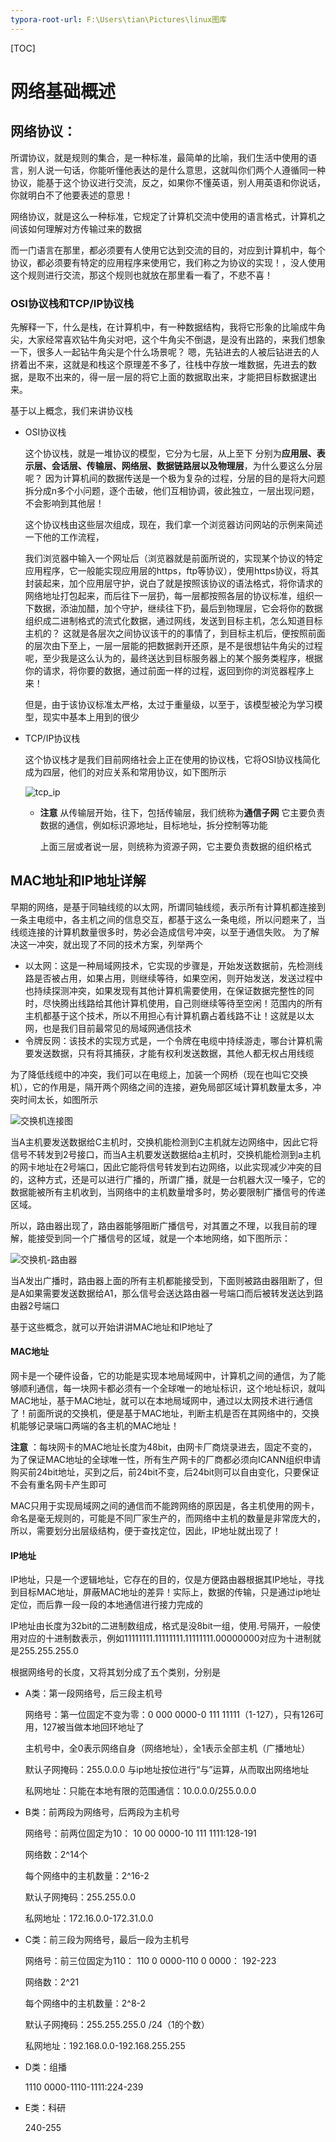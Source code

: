 ```yaml
---
typora-root-url: F:\Users\tian\Pictures\linux图库
---
```


[TOC]

#  网络基础概述

## 网络协议：

所谓协议，就是规则的集合，是一种标准，最简单的比喻，我们生活中使用的语言，别人说一句话，你能听懂他表达的是什么意思，这就叫你们两个人遵循同一种协议，能基于这个协议进行交流，反之，如果你不懂英语，别人用英语和你说话，你就明白不了他要表述的意思！

网络协议，就是这么一种标准，它规定了计算机交流中使用的语言格式，计算机之间该如何理解对方传输过来的数据

而一门语言在那里，都必须要有人使用它达到交流的目的，对应到计算机中，每个协议，都必须要有特定的应用程序来使用它，我们称之为协议的实现！，没人使用这个规则进行交流，那这个规则也就放在那里看一看了，不悲不喜！

### OSI协议栈和TCP/IP协议栈

先解释一下，什么是栈，在计算机中，有一种数据结构，我将它形象的比喻成牛角尖，大家经常喜欢钻牛角尖对吧，这个牛角尖不倒退，是没有出路的，来我们想象一下，很多人一起钻牛角尖是个什么场景呢？ 嗯，先钻进去的人被后钻进去的人挤着出不来，这就是和栈这个原理差不多了，往栈中存放一堆数据，先进去的数据，是取不出来的，得一层一层的将它上面的数据取出来，才能把目标数据逮出来。

基于以上概念，我们来讲协议栈

* OSI协议栈

  这个协议栈，就是一堆协议的模型，它分为七层，从上至下 分别为**应用层、表示层、会话层、传输层、网络层、数据链路层以及物理层**，为什么要这么分层呢？ 因为计算机间的数据传送是一个极为复杂的过程，分层的目的是将大问题拆分成n多个小问题，逐个击破，他们互相协调，彼此独立，一层出现问题，不会影响到其他层！

  这个协议栈由这些层次组成，现在，我们拿一个浏览器访问网站的示例来简述一下他的工作流程，

  我们浏览器中输入一个网址后（浏览器就是前面所说的，实现某个协议的特定应用程序，它一般能实现应用层的https，ftp等协议），使用https协议，将其封装起来，加个应用层守护，说白了就是按照该协议的语法格式，将你请求的网络地址打包起来，而后往下一层扔，每一层都按照各层的协议标准，组织一下数据，添油加醋，加个守护，继续往下扔，最后到物理层，它会将你的数据组织成二进制格式的流式化数据，通过网线，发送到目标主机，怎么知道目标主机的？ 这就是各层次之间协议该干的的事情了，到目标主机后，便按照前面的层次由下至上，一层一层能的把数据剥开还原，是不是很想钻牛角尖的过程呢，至少我是这么认为的，最终送达到目标服务器上的某个服务类程序，根据你的请求，将你要的数据，通过前面一样的过程，返回到你的浏览器程序上来！

  但是，由于该协议标准太严格，太过于重量级，以至于，该模型被沦为学习模型，现实中基本上用到的很少

* TCP/IP协议栈

  这个协议栈才是我们目前网络社会上正在使用的协议栈，它将OSI协议栈简化成为四层，他们的对应关系和常用协议，如下图所示

  ![tcp_ip](/tcp_ip.png)

  * **注意**  从传输层开始，往下，包括传输层，我们统称为**通信子网** 它主要负责数据的通信，例如标识源地址，目标地址，拆分控制等功能

    上面三层或者说一层，则统称为资源子网，它主要负责数据的组织格式

  

## MAC地址和IP地址详解

早期的网络，是基于同轴线缆的以太网，所谓同轴线缆，表示所有计算机都连接到一条主电缆中，各主机之间的信息交互，都基于这么一条电缆，所以问题来了，当线缆连接的计算机数量很多时，势必会造成信号冲突，以至于通信失败。 为了解决这一冲突，就出现了不同的技术方案，列举两个

* 以太网：这是一种局域网技术，它实现的步骤是，开始发送数据前，先检测线路是否被占用，如果占用，则继续等待，如果空闲，则开始发送，发送过程中也持续探测冲突，如果发现有其他计算机需要使用，在保证数据完整性的同时，尽快腾出线路给其他计算机使用，自己则继续等待至空闲！范围内的所有主机都基于这个技术，所以不用担心有计算机霸占着线路不让！这就是以太网，也是我们目前最常见的局域网通信技术
* 令牌反网：该技术的实现方式是，一个令牌在电缆中持续游走，哪台计算机需要发送数据，只有将其捕获，才能有权利发送数据，其他人都无权占用线缆

为了降低线缆中的冲突，我们可以在电缆上，加装一个网桥（现在也叫它交换机），它的作用是，隔开两个网络之间的连接，避免局部区域计算机数量太多，冲突时间太长，如图所示

![交换机连接图](/交换机连接图.png)

当A主机要发送数据给C主机时，交换机能检测到C主机就左边网络中，因此它将信号不转发到2号接口，而当A主机要发送数据给a主机时，交换机能检测到a主机的网卡地址在2号端口，因此它能将信号转发到右边网络，以此实现减少冲突的目的，这种方式，还是可以进行广播的，所谓广播，就是一台机器大汉一嗓子，它的数据能被所有主机收到，当网络中的主机数量增多时，势必要限制广播信号的传递区域。

所以，路由器出现了，路由器能够阻断广播信号，对其置之不理，以我目前的理解，能接受到同一个广播信号的区域，就是一个本地网络，如下图所示：

![交换机-路由器](/交换机-路由器.png)

当A发出广播时，路由器上面的所有主机都能接受到，下面则被路由器阻断了，但是A如果需要发送数据给A1，那么信号会送达路由器一号端口而后被转发送达到路由器2号端口

基于这些概念，就可以开始讲讲MAC地址和IP地址了

#### MAC地址

网卡是一个硬件设备，它的功能是实现本地局域网中，计算机之间的通信，为了能够顺利通信，每一块网卡都必须有一个全球唯一的地址标识，这个地址标识，就叫MAC地址，基于MAC地址，就可以在本地局域网中，通过以太网技术进行通信了！前面所说的交换机，便是基于MAC地址，判断主机是否在其网络中的，交换机能够记录端口两端的各主机的MAC地址！

**注意** ：每块网卡的MAC地址长度为48bit，由网卡厂商烧录进去，固定不变的，为了保证MAC地址的全球唯一性，所有生产网卡的厂商都必须向ICANN组织申请购买前24bit地址，买到之后，前24bit不变，后24bit则可以自由变化，只要保证不会有重名网卡产生即可

MAC只用于实现局域网之间的通信而不能跨网络的原因是，各主机使用的网卡，命名是毫无规则的，可能是不同厂家生产的，而网络中主机的数量是非常庞大的，所以，需要划分出层级结构，便于查找定位，因此，IP地址就出现了！



#### IP地址

IP地址，只是一个逻辑地址，它存在的目的，仅是方便路由器根据其IP地址，寻找到目标MAC地址，屏蔽MAC地址的差异！实际上，数据的传输，只是通过ip地址定位，而后靠一段一段的本地通信进行接力完成的

IP地址由长度为32bit的二进制数组成，格式是没8bit一组，使用.号隔开，一般使用对应的十进制数表示，例如11111111.11111111.11111111.00000000对应为十进制就是255.255.255.0

根据网络号的长度，又将其划分成了五个类别，分别是

* A类：第一段网络号，后三段主机号

  网络号：第一位固定不变为零：0 000 0000-0 111 11111（1-127），只有126可用，127被当做本地回环地址了

  主机号中，全0表示网络自身（网络地址），全1表示全部主机（广播地址）

  默认子网掩码：255.0.0.0  与ip地址按位进行“与”运算，从而取出网络地址

  私网地址：只能在本地有限的范围通信：10.0.0.0/255.0.0.0

* B类：前两段为网络号，后两段为主机号

  网络号：前两位固定为10： 10 00 0000-10 111 1111:128-191

  网络数：2^14个

  每个网络中的主机数量：2^16-2

  默认子网掩码：255.255.0.0

  私网地址：172.16.0.0-172.31.0.0

* C类：前三段为网络号，最后一段为主机号

  网络号：前三位固定为110： 110 0 0000-110 0 0000： 192-223

  网络数：2^21

  每个网络中的主机数量：2^8-2

  默认子网掩码：255.255.255.0    /24（1的个数）

  私网地址：192.168.0.0-192.168.255.255

* D类：组播

  1110 0000-1110-1111:224-239

* E类：科研

  240-255

